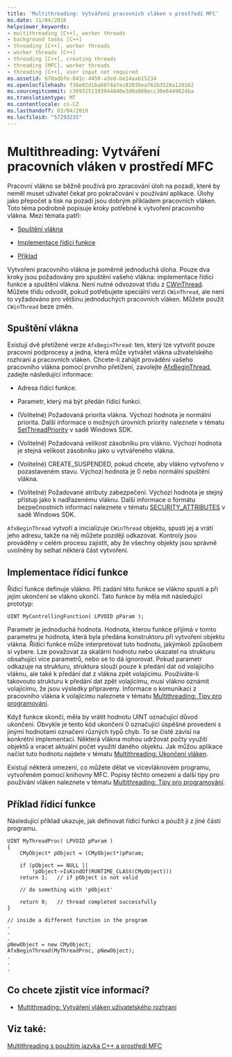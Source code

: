 ```yaml
---
title: 'Multithreading: Vytváření pracovních vláken v prostředí MFC'
ms.date: 11/04/2016
helpviewer_keywords:
- multithreading [C++], worker threads
- background tasks [C++]
- threading [C++], worker threads
- worker threads [C++]
- threading [C++], creating threads
- threading [MFC], worker threads
- threading [C++], user input not required
ms.assetid: 670adbfe-041c-4450-a3ed-be14aab15234
ms.openlocfilehash: f36e02d1ba6074a7ec8203bea761b3528a120162
ms.sourcegitcommit: c3093251193944840e3d0a068ecc30e6449624ba
ms.translationtype: MT
ms.contentlocale: cs-CZ
ms.lasthandoff: 03/04/2019
ms.locfileid: "57293235"
---
```

# <a name="multithreading-creating-worker-threads-in-mfc"></a>Multithreading: Vytváření pracovních vláken v prostředí MFC

Pracovní vlákno se běžně používá pro zpracování úloh na pozadí, které by neměl muset uživatel čekat pro pokračování v používání aplikace. Úlohy jako přepočet a tisk na pozadí jsou dobrým příkladem pracovních vláken. Toto téma podrobně popisuje kroky potřebné k vytvoření pracovního vlákna. Mezi témata patří:

- [Spuštění vlákna](#_core_starting_the_thread)

- [Implementace řídicí funkce](#_core_implementing_the_controlling_function)

- [Příklad](#_core_controlling_function_example)

Vytvoření pracovního vlákna je poměrně jednoduchá úloha. Pouze dva kroky jsou požadovány pro spuštění vašeho vlákna: implementace řídící funkce a spuštění vlákna. Není nutné odvozovat třídu z [CWinThread](../mfc/reference/cwinthread-class.md). Můžete třídu odvodit, pokud potřebujete speciální verzi `CWinThread`, ale není to vyžadováno pro většinu jednoduchých pracovních vláken. Můžete použít `CWinThread` beze změn.

##  <a name="_core_starting_the_thread"></a> Spuštění vlákna

Existují dvě přetížené verze `AfxBeginThread`: ten, který lze vytvořit pouze pracovní podprocesy a jedna, která může vytvářet vlákna uživatelského rozhraní a pracovních vláken. Chcete-li zahájit provádění vašeho pracovního vlákna pomocí prvního přetížení, zavolejte [AfxBeginThread](../mfc/reference/application-information-and-management.md#afxbeginthread), zadejte následující informace:

- Adresa řídící funkce.

- Parametr, který má být předán řídicí funkci.

- (Volitelné) Požadovaná priorita vlákna. Výchozí hodnota je normální priorita. Další informace o možných úrovních priority naleznete v tématu [SetThreadPriority](/windows/desktop/api/processthreadsapi/nf-processthreadsapi-setthreadpriority) v sadě Windows SDK.

- (Volitelné) Požadovaná velikost zásobníku pro vlákno. Výchozí hodnota je stejná velikost zásobníku jako u vytvářeného vlákna.

- (Volitelné) CREATE_SUSPENDED, pokud chcete, aby vlákno vytvořeno v pozastaveném stavu. Výchozí hodnota je 0 nebo normální spuštění vlákna.

- (Volitelné) Požadované atributy zabezpečení. Výchozí hodnota je stejný přístup jako k nadřazenému vláknu. Další informace o formátu bezpečnostních informací naleznete v tématu [SECURITY_ATTRIBUTES](https://msdn.microsoft.com/library/windows/desktop/aa379560) v sadě Windows SDK.

`AfxBeginThread` vytvoří a inicializuje `CWinThread` objektu, spustí jej a vrátí jeho adresu, takže na něj můžete později odkazovat. Kontroly jsou prováděny v celém procesu zajistit, aby že všechny objekty jsou správně uvolněny by selhat některá část vytvoření.

##  <a name="_core_implementing_the_controlling_function"></a> Implementace řídicí funkce

Řídicí funkce definuje vlákno. Při zadání této funkce se vlákno spustí a při jejím ukončení se vlákno ukončí. Tato funkce by měla mít následující prototyp:

```
UINT MyControllingFunction( LPVOID pParam );
```

Parametr je jednoduchá hodnota. Hodnota, kterou funkce přijímá v tomto parametru je hodnota, která byla předána konstruktoru při vytvoření objektu vlákna. Řídicí funkce může interpretovat tuto hodnotu, jakýmkoli způsobem si vybere. Lze považovat za skalární hodnotu nebo ukazatel na strukturu obsahující více parametrů, nebo se to dá ignorovat. Pokud parametr odkazuje na strukturu, struktura slouží pouze k předání dat od volajícího vláknu, ale také k předání dat z vlákna zpět volajícímu. Používáte-li takovouto strukturu k předání dat zpět volajícímu, musí vlákno oznámit volajícímu, že jsou výsledky připraveny. Informace o komunikaci z pracovního vlákna k volajícímu naleznete v tématu [Multithreading: Tipy pro programování](multithreading-programming-tips.md).

Když funkce skončí, měla by vrátit hodnotu UINT označující důvod ukončení. Obvykle je tento kód ukončení 0 označující úspěšné provedení s jinými hodnotami označení různých typů chyb. To se čistě závisí na konkrétní implementaci. Některá vlákna mohou udržovat počty využití objektů a vracet aktuální počet využití daného objektu. Jak můžou aplikace načíst tuto hodnotu najdete v tématu [Multithreading: Ukončení vláken](multithreading-terminating-threads.md).

Existují některá omezení, co můžete dělat ve vícevláknovém programu, vytvořeném pomocí knihovny MFC. Popisy těchto omezení a další tipy pro používání vláken naleznete v tématu [Multithreading: Tipy pro programování](multithreading-programming-tips.md).

##  <a name="_core_controlling_function_example"></a> Příklad řídicí funkce

Následující příklad ukazuje, jak definovat řídicí funkci a použít ji z jiné části programu.

```
UINT MyThreadProc( LPVOID pParam )
{
    CMyObject* pObject = (CMyObject*)pParam;

    if (pObject == NULL ||
        !pObject->IsKindOf(RUNTIME_CLASS(CMyObject)))
    return 1;   // if pObject is not valid

    // do something with 'pObject'

    return 0;   // thread completed successfully
}

// inside a different function in the program
.
.
.
pNewObject = new CMyObject;
AfxBeginThread(MyThreadProc, pNewObject);
.
.
.
```

## <a name="what-do-you-want-to-know-more-about"></a>Co chcete zjistit více informací?

- [Multithreading: Vytváření vláken uživatelského rozhraní](multithreading-creating-user-interface-threads.md)

## <a name="see-also"></a>Viz také:

[Multithreading s použitím jazyka C++ a prostředí MFC](multithreading-with-cpp-and-mfc.md)
